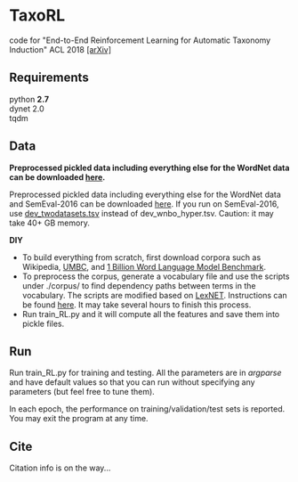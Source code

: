 # TaxoRL

code for "End-to-End Reinforcement Learning for Automatic Taxonomy Induction" ACL 2018 [[arXiv]](https://arxiv.org/abs/1805.04044)

## Requirements

python **2.7**  
dynet 2.0  
tqdm  

## Data

**Preprocessed pickled data including everything else for the WordNet data can be downloaded [here](https://drive.google.com/file/d/1EXeMb69fcoQgiNORAXcg2vZPR7yBbjrY/view?usp=sharing).**

Preprocessed pickled data including everything else for the WordNet data and SemEval-2016 can be downloaded [here](https://drive.google.com/file/d/1p70QAe9yYD1kEAeDyjPvnfJKILaS2ZRl/view?usp=sharing). If you run on SemEval-2016, use [dev_twodatasets.tsv](https://drive.google.com/file/d/1n3XuwiXe3HQAl3ogDV0VI3FNe5MwOYt4/view?usp=sharing) instead of dev_wnbo_hyper.tsv.  Caution: it may take 40+ GB memory.

**DIY** 

- To build everything from scratch, first download corpora such as Wikipedia, [UMBC](https://ebiquity.umbc.edu/resource/html/id/351/UMBC-webbase-corpus), and [1 Billion Word Language Model Benchmark](http://www.statmt.org/lm-benchmark/).
- To preprocess the corpus, generate a vocabulary file and use the scripts under ./corpus/ to find dependency paths between terms in the vocabulary. The scripts are modified based on [LexNET](https://github.com/vered1986/LexNET). Instructions can be found [here](https://github.com/vered1986/LexNET/wiki/Detailed-Guide). It may take several hours to finish this process. 
- Run train_RL.py and it will compute all the features and save them into pickle files.

## Run

Run train_RL.py for training and testing. All the parameters are in *argparse* and have default values so that you can run without specifying any parameters (but feel free to tune them).

In each epoch, the performance on training/validation/test sets is reported. You may exit the program at any time.

## Cite

Citation info is on the way...
